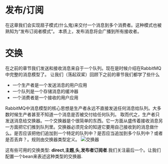 # 发布/订阅
在这章我们会实现扇子模式(什么鬼)来交付一个消息到多个消费者。这种模式也被熟知为“发布订阅者模式”。
本质上，发布消息将会广播到所有接收者。

# 交换
在之前的章节我们发送和接收消息来自于一个队列。现在是时候介绍在RabbitMQ中完整的消息模型了。
让我们（荡起双桨）回顾下之前的章节我们都学了些什么
* 一个生产者是一个发送消息的用户应用
* 一个队列是一个存储消息的缓冲器
* 一个消费者是一个接收的用户应用

RabbitMQ中消息模型的核心思想是生产者永远不直接发送任何消息给队列。大多数时候生产者甚至不知道一个消息是否被交付给任何队列。
取而代之，生产者只发送消息给交换器。一个交换器是个很简单的东西。它一方面从盛传着接收消息另一方面把它们推到队列里。交换器必须完全的知道它要用自己接收到的消息做什么。是否应该把他们追加到一个特定的队列中？是否应当追加到多个队列中？或者是否丢弃？。规则由交换器类型定义。
![交换器](https://www.rabbitmq.com/img/tutorials/exchanges.png)

这有些可用的交换类型: **direct**,**主题**,**头**,**发布者订阅者**.我们关注最后一个。让我们配置一个bean来表述这种类型的交换器.

